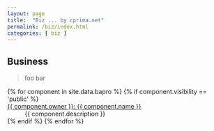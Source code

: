 ```yaml
---
layout: page
title:  "Biz ... by cprima.net"
permalink: /biz/index.html
categories: [ biz ]
---
```


## Business

> foo
> bar


<dl>
  {% for component in site.data.bapro %}
  {% if component.visibility == 'public'  %}
      <dt><a href="{{ "/" | append: component.path | append:"/README.html" | prepend: site.baseurl | prepend: site.url }}">{{ component.owner }}: {{ component.name }}</a></dt><dd>{{ component.description }}</dd>
  {% endif %}
  {% endfor %}
</dl>
